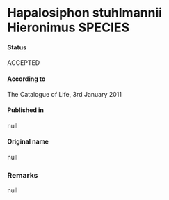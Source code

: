 Hapalosiphon stuhlmannii Hieronimus SPECIES
=======

#### Status
ACCEPTED

#### According to
The Catalogue of Life, 3rd January 2011

#### Published in
null

#### Original name
null

### Remarks
null
